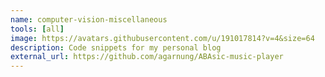 ```yaml
---
name: computer-vision-miscellaneous
tools: [all]
image: https://avatars.githubusercontent.com/u/191017814?v=4&size=64
description: Code snippets for my personal blog 
external_url: https://github.com/agarnung/ABAsic-music-player
---
```

